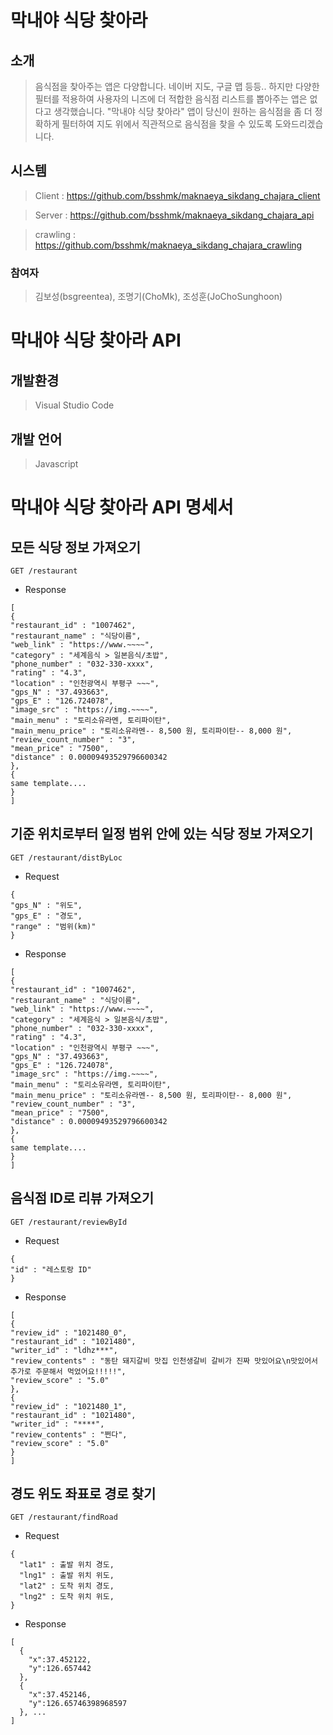 # 막내야 식당 찾아라



## 소개
> 음식점을 찾아주는 앱은 다양합니다. 네이버 지도, 구글 맵 등등.. 하지만 다양한 필터를 적용하여 사용자의 니즈에 더 적합한 음식점 리스트를 뽑아주는 앱은 없다고 생각했습니다. "막내야 식당 찾아라" 앱이 당신이 원하는 음식점을 좀 더 정확하게 필터하여 지도 위에서 직관적으로 음식점을 찾을 수 있도록 도와드리겠습니다.


## 시스템
> Client : https://github.com/bsshmk/maknaeya_sikdang_chajara_client

> Server : https://github.com/bsshmk/maknaeya_sikdang_chajara_api

> crawling : https://github.com/bsshmk/maknaeya_sikdang_chajara_crawling




### 참여자
> 김보성(bsgreentea), 조명기(ChoMk), 조성훈(JoChoSunghoon)


# 막내야 식당 찾아라 API


## 개발환경
> Visual Studio Code



## 개발 언어
> Javascript

# 막내야 식당 찾아라 API 명세서

## 모든 식당 정보 가져오기  

```
GET /restaurant
```

* Response
```
[
{
"restaurant_id" : "1007462",
"restaurant_name" : "식당이름",
"web_link" : "https://www.~~~~",
"category" : "세계음식 > 일본음식/초밥",
"phone_number" : "032-330-xxxx",
"rating" : "4.3",
"location" : "인천광역시 부평구 ~~~",
"gps_N" : "37.493663",
"gps_E" : "126.724078",
"image_src" : "https://img.~~~~",
"main_menu" : "토리소유라멘, 토리파이탄",
"main_menu_price" : "토리소유라멘-- 8,500 원, 토리파이탄-- 8,000 원",
"review_count_number" : "3",
"mean_price" : "7500",
"distance" : 0.00009493529796600342
},
{
same template....
}
]
```

## 기준 위치로부터 일정 범위 안에 있는 식당 정보 가져오기  

```
GET /restaurant/distByLoc
```

* Request

```
{
"gps_N" : "위도",
"gps_E" : "경도",
"range" : "범위(km)"
}
```

* Response

```
[
{
"restaurant_id" : "1007462",
"restaurant_name" : "식당이름",
"web_link" : "https://www.~~~~",
"category" : "세계음식 > 일본음식/초밥",
"phone_number" : "032-330-xxxx",
"rating" : "4.3",
"location" : "인천광역시 부평구 ~~~",
"gps_N" : "37.493663",
"gps_E" : "126.724078",
"image_src" : "https://img.~~~~",
"main_menu" : "토리소유라멘, 토리파이탄",
"main_menu_price" : "토리소유라멘-- 8,500 원, 토리파이탄-- 8,000 원",
"review_count_number" : "3",
"mean_price" : "7500",
"distance" : 0.00009493529796600342
},
{
same template....
}
]
```

## 음식점 ID로 리뷰 가져오기  

```
GET /restaurant/reviewById
```

* Request

```
{
"id" : "레스토랑 ID"
}
```

* Response

```
[
{
"review_id" : "1021480_0",
"restaurant_id" : "1021480",
"writer_id" : "ldhz***",
"review_contents" : "동탄 돼지갈비 맛집 인천생갈비 갈비가 진짜 맛있어요\n맛있어서 추가로 주문해서 먹었어요!!!!!",
"review_score" : "5.0"
},
{
"review_id" : "1021480_1",
"restaurant_id" : "1021480",
"writer_id" : "****",
"review_contents" : "쩐다",
"review_score" : "5.0"
}
]
```

## 경도 위도 좌표로 경로 찾기

```
GET /restaurant/findRoad
```

* Request
```
{
  "lat1" : 출발 위치 경도,
  "lng1" : 출발 위치 위도,
  "lat2" : 도착 위치 경도,
  "lng2" : 도착 위치 위도,
}
```

* Response

```
[
  {
    "x":37.452122,
    "y":126.657442
  },
  {
    "x":37.452146,
    "y":126.65746398968597
  }, ...
]
```
